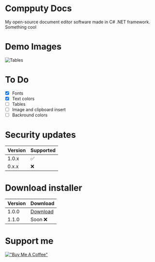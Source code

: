 # Compputy Docs
My open-source document editor software made in C# .NET framework. Something cool

# Demo Images

![Tables](https://github.com/petyadev1/Compputy-Docs/blob/main/demo-img/Compputy%20Docs%202022.%2005.%2029.%2011_42_21.png?raw=true)


# To Do

- [x] Fonts
- [x] Text colors
- [ ] Tables
- [ ] Image and clipboard insert
- [ ] Backround colors

# Security updates

| Version | Supported          | 
| ------- | ------------------ |
| 1.0.x   | :white_check_mark: |
| 0.x.x   | :x:                |


# Download installer

| Version | Download           | 
| ------- | ------------------ |
| 1.0.0   | [Download](https://github.com/petyadev1/Compputy-Docs/releases/tag/v1.0.0) |
| 1.1.0   | Soon :x:                |



# Support me
[!["Buy Me A Coffee"](https://www.buymeacoffee.com/assets/img/custom_images/orange_img.png)](https://www.buymeacoffee.com/petertill)


